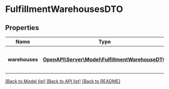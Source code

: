 # FulfillmentWarehousesDTO

## Properties
Name | Type | Description | Notes
------------ | ------------- | ------------- | -------------
**warehouses** | [**OpenAPI\Server\Model\FulfillmentWarehouseDTO**](FulfillmentWarehouseDTO.md) | Список складов Маркета (FBY). | 

[[Back to Model list]](../README.md#documentation-for-models) [[Back to API list]](../README.md#documentation-for-api-endpoints) [[Back to README]](../README.md)


